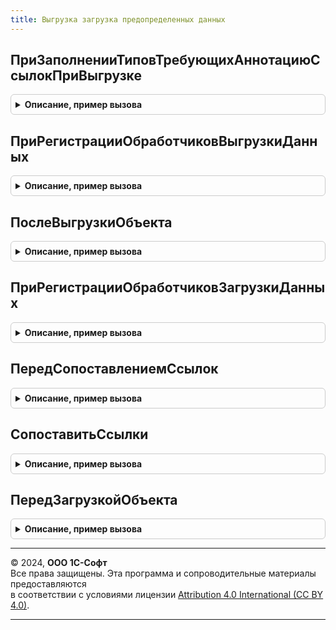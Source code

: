 ```yaml
---
title: Выгрузка загрузка предопределенных данных
---
```



## ПриЗаполненииТиповТребующихАннотациюСсылокПриВыгрузке
<details style="margin: 1em 0; padding: 0.5em; border: 1px solid #ccc; border-radius: 6px;">

<summary style="font-weight: bold; cursor: pointer;">Описание, пример вызова</summary>

```bsl

// Заполняет массив типов, для которых при выгрузке необходимо использовать аннотацию
// ссылок в файлах выгрузки.
//
// Параметры:
//  Типы - Массив Из ОбъектМетаданных - объекты метаданных.
//
Процедура ПриЗаполненииТиповТребующихАннотациюСсылокПриВыгрузке(Типы) Экспорт
```

Пример вызова
```bsl
ВыгрузкаЗагрузкаПредопределенныхДанных.ПриЗаполненииТиповТребующихАннотациюСсылокПриВыгрузке(Типы) 
```
</details>

## ПриРегистрацииОбработчиковВыгрузкиДанных
<details style="margin: 1em 0; padding: 0.5em; border: 1px solid #ccc; border-radius: 6px;">

<summary style="font-weight: bold; cursor: pointer;">Описание, пример вызова</summary>

```bsl

// Вызывается при регистрации произвольных обработчиков выгрузки данных.
// В данной процедуре требуется дополнить эту таблицу значений информацией
// о регистрируемых произвольных обработчиках выгрузки данных.
//
// Параметры:
//	ТаблицаОбработчиков - ТаблицаЗначений - колонки:
//	 * ОбъектМетаданных - ОбъектМетаданных - при выгрузке данных которого должен вызываться регистрируемый обработчик,
//	 * Обработчик - ОбщийМодуль - общий модуль, в котором реализован произвольный обработчик выгрузки данных.
//	    Набор экспортных процедур, которые должны быть реализованы в обработчике, зависит от установки значений
//	    следующих колонок таблицы значений.
//	 * Версия - Строка - номер версии интерфейса обработчиков выгрузки / загрузки данных, поддерживаемого обработчиком.
//	 * ПередВыгрузкойТипа - Булево - флаг необходимости вызова обработчика перед выгрузкой всех объектов информационной
//	    базы, относящихся к данному объекту метаданных. Если присвоено значение Истина - в общем модуле обработчика
//	    должна быть реализована экспортируемая процедура ПередВыгрузкойТипа(), поддерживающая следующие параметры:
//        Контейнер - ОбработкаОбъект.ВыгрузкаЗагрузкаДанныхМенеджерКонтейнера - менеджер контейнера, используемый
//          в процессе выгрузи данных. Подробнее см. комментарий к программному интерфейсу обработки.
//        Сериализатор - СериализаторXDTO - инициализированный с поддержкой выполнения аннотации ссылок. В случае,
//          если в произвольном обработчике выгрузки требуется выполнять выгрузку дополнительных данных - следует
//          использовать СериализаторXDTO, переданный в процедуру ПередВыгрузкойТипа() в качестве значения параметра
//          Сериализатор, а не полученных с помощью свойства глобального контекста СериализаторXDTO.
//        ОбъектМетаданных - ОбъектМетаданных - перед выгрузкой данных которого был вызван обработчик.
//        Отказ - Булево - если в процедуре ПередВыгрузкойТипа() установить значение данного параметра равным
//          Истина - выгрузка объектов, соответствующих текущему объекту метаданных, выполняться не будет.
//	 * ПередВыгрузкойОбъекта - Булево - флаг необходимости вызова обработчика перед выгрузкой конкретного объекта
//	    информационной базы. Если присвоено значение Истина - в общем модуле обработчика должна быть реализована
//	    экспортируемая процедура ПередВыгрузкойОбъекта(), поддерживающая следующие параметры:
//        Контейнер - ОбработкаОбъект.ВыгрузкаЗагрузкаДанныхМенеджерКонтейнера - менеджер контейнера, используемый
//          в процессе выгрузи данных. Подробнее см. комментарий к программному интерфейсу обработки.
//        МенеджерВыгрузкиОбъекта - ОбработкаОбъект.ВыгрузкаЗагрузкаДанныхМенеджерВыгрузкиДанныхИнформационнойБазы -
//          менеджер выгрузки текущего объекта. Подробнее см. комментарий к программному интерфейсу обработки
//          ВыгрузкаЗагрузкаДанныхМенеджерВыгрузкиДанныхИнформационнойБазы. Параметр передается только при вызове
//          процедур обработчиков, для которых при регистрации указана версия не ниже 1.0.0.1.
//        Сериализатор - СериализаторXDTO - инициализированный с поддержкой выполнения аннотации ссылок. В случае,
//          если в произвольном обработчике выгрузки требуется выполнять выгрузку дополнительных данных - следует
//          использовать СериализаторXDTO, переданный в процедуру ПередВыгрузкойОбъекта() в качестве значения
//          параметра Сериализатор, а не полученных с помощью свойства глобального контекста СериализаторXDTO.
//        Объект - КонстантаМенеджерЗначения, СправочникОбъект, ДокументОбъект, БизнесПроцессОбъект, ЗадачаОбъект,
//          ПланСчетовОбъект, ПланОбменаОбъект, ПланВидовХарактеристикОбъект, ПланВидовРасчетаОбъект,
//          РегистрСведенийНаборЗаписей, РегистрНакопленияНаборЗаписей, РегистрБухгалтерииНаборЗаписей,
//          РегистрРасчетаНаборЗаписей, ПоследовательностьНаборЗаписей, ПерерасчетНаборЗаписей - объект данных
//          информационной базы, перед выгрузкой которого был вызван обработчик. Значение, переданное в процедуру
//          ПередВыгрузкойОбъекта() в качестве значения параметра Объект может быть модифицировано внутри обработчика
//          ПередВыгрузкойОбъекта(), при этом внесенные изменения будут отражены в сериализации объекта в файлах
//          выгрузки, но не будут зафиксированы в информационной базе
//        Артефакты - Массив Из ОбъектXDTO - набор дополнительной информации, логически неразрывно связанной с объектом,
//          но не являющейся его частью (артефакты объекта). Артефакты должны сформированы внутри обработчика
//          ПередВыгрузкойОбъекта() и добавлены в массив, переданный в качестве значения параметра Артефакты.
//          Каждый артефакт должен являться XDTO-объектом, для типа которого в качестве базового типа используется
//          абстрактный XDTO-тип {http://www.1c.ru/1cFresh/Data/Dump/1.0.2.1}Artefact. Допускается использовать
//          XDTO-пакеты, помимо изначально поставляемых в составе подсистемы ВыгрузкаЗагрузкаДанных. В дальнейшем
//          артефакты, сформированные в процедуре ПередВыгрузкойОбъекта(), будут доступны в процедурах
//          обработчиков загрузки данных (см. комментарий к процедуре ПриРегистрацииОбработчиковЗагрузкиДанных().
//        Отказ - Булево - если в процедуре ПередВыгрузкойОбъекта() установить значение данного параметра
//        равным Истина - выгрузка объекта, для которого был вызван обработчик, выполняться не будет.
//	 * ПослеВыгрузкиТипа - Булево - флаг необходимости вызова обработчика после выгрузки всех объектов информационной
//	    базы, относящихся к данному объекту метаданных. Если присвоено значение Истина - в общем модуле обработчика
//	    должна быть реализована экспортируемая процедура ПослеВыгрузкиТипа(), поддерживающая следующие параметры:
//        Контейнер - ОбработкаОбъект.ВыгрузкаЗагрузкаДанныхМенеджерКонтейнера - менеджер контейнера, используемый
//          в процессе выгрузи данных. Подробнее см. комментарий к программному интерфейсу обработки.
//        Сериализатор - СериализаторXDTO - инициализированный с поддержкой выполнения аннотации ссылок. В случае,
//          если в произвольном обработчике выгрузки требуется выполнять выгрузку дополнительных данных - следует
//          использовать СериализаторXDTO, переданный в процедуру ПослеВыгрузкиТипа() в качестве значения параметра
//          Сериализатор, а не полученных с помощью свойства глобального контекста СериализаторXDTO,
//        ОбъектМетаданных - ОбъектМетаданных - после выгрузки данных которого был вызван обработчик.
//
Процедура ПриРегистрацииОбработчиковВыгрузкиДанных(ТаблицаОбработчиков) Экспорт
```

Пример вызова
```bsl
ВыгрузкаЗагрузкаПредопределенныхДанных.ПриРегистрацииОбработчиковВыгрузкиДанных(ТаблицаОбработчиков) 
```
</details>

## ПослеВыгрузкиОбъекта
<details style="margin: 1em 0; padding: 0.5em; border: 1px solid #ccc; border-radius: 6px;">

<summary style="font-weight: bold; cursor: pointer;">Описание, пример вызова</summary>

```bsl

Процедура ПослеВыгрузкиОбъекта(Контейнер, МенеджерВыгрузкиОбъекта, Сериализатор, Объект, Артефакты) Экспорт
```

Пример вызова
```bsl
ВыгрузкаЗагрузкаПредопределенныхДанных.ПослеВыгрузкиОбъекта(Контейнер, МенеджерВыгрузкиОбъекта, Сериализатор, Объект, Артефакты) 
```
</details>

## ПриРегистрацииОбработчиковЗагрузкиДанных
<details style="margin: 1em 0; padding: 0.5em; border: 1px solid #ccc; border-radius: 6px;">

<summary style="font-weight: bold; cursor: pointer;">Описание, пример вызова</summary>

```bsl

// Параметры:
// 	ТаблицаОбработчиков - см. ВыгрузкаЗагрузкаДанныхПереопределяемый.ПриРегистрацииОбработчиковЗагрузкиДанных.ТаблицаОбработчиков
Процедура ПриРегистрацииОбработчиковЗагрузкиДанных(ТаблицаОбработчиков) Экспорт
```

Пример вызова
```bsl
ВыгрузкаЗагрузкаПредопределенныхДанных.ПриРегистрацииОбработчиковЗагрузкиДанных(ТаблицаОбработчиков) 
```
</details>

## ПередСопоставлениемСсылок
<details style="margin: 1em 0; padding: 0.5em; border: 1px solid #ccc; border-radius: 6px;">

<summary style="font-weight: bold; cursor: pointer;">Описание, пример вызова</summary>

```bsl

// Параметры:
// 	Контейнер - ОбработкаОбъект.ВыгрузкаЗагрузкаДанныхМенеджерКонтейнера - менеджер контейнера.
// 	ОбъектМетаданных - ОбъектМетаданных - объект метаданных.
// 	ТаблицаИсходныхСсылок - ТаблицаЗначений - таблица ссылок.
// 	СтандартнаяОбработка - Булево - признак страндартной обработки.
// 	Отказ - Булево - признак отказа от обработки.
Процедура ПередСопоставлениемСсылок(Контейнер, ОбъектМетаданных, ТаблицаИсходныхСсылок, СтандартнаяОбработка, Отказ) Экспорт
```

Пример вызова
```bsl
ВыгрузкаЗагрузкаПредопределенныхДанных.ПередСопоставлениемСсылок(Контейнер, ОбъектМетаданных, ТаблицаИсходныхСсылок, СтандартнаяОбработка, Отказ) 
```
</details>

## СопоставитьСсылки
<details style="margin: 1em 0; padding: 0.5em; border: 1px solid #ccc; border-radius: 6px;">

<summary style="font-weight: bold; cursor: pointer;">Описание, пример вызова</summary>

```bsl

// Параметры:
//	Контейнер - ОбработкаОбъект.ВыгрузкаЗагрузкаДанныхМенеджерКонтейнера - менеджер контейнера, используемый в процессе
//	 загрузки данных. Подробнее см. комментарий к программному интерфейсу обработки.
//	МенеджерСопоставленияСсылок - ОбработкаОбъект.ВыгрузкаЗагрузкаДанныхМенеджерСопоставленияСсылок -
//	ТаблицаИсходныхСсылок - ТаблицаЗначений - содержащая информацию о ссылках, выгруженных из исходной ИБ. Колонки:
//	* ИсходнаяСсылка - ЛюбаяСсылка - ссылка объекта исходной ИБ, которую требуется сопоставить c ссылкой в текущей ИБ,
//		Остальные колонки равным полям естественного ключа объекта.
// Возвращаемое значение:
//	ТаблицаЗначений - колонки:
//	 * ИсходнаяСсылка - ЛюбаяСсылка -  ссылка объекта, выгруженная из исходной ИБ,
//	 * Ссылка - ЛюбаяСсылка - сопоставленная исходной ссылка в текущей ИБ.
Функция СопоставитьСсылки(Контейнер, МенеджерСопоставленияСсылок, ТаблицаИсходныхСсылок) Экспорт
```

Пример вызова
```bsl
Результат = ВыгрузкаЗагрузкаПредопределенныхДанных.СопоставитьСсылки(Контейнер, МенеджерСопоставленияСсылок, ТаблицаИсходныхСсылок) 
```
</details>

## ПередЗагрузкойОбъекта
<details style="margin: 1em 0; padding: 0.5em; border: 1px solid #ccc; border-radius: 6px;">

<summary style="font-weight: bold; cursor: pointer;">Описание, пример вызова</summary>

```bsl

Процедура ПередЗагрузкойОбъекта(Контейнер, Объект, Артефакты, Отказ) Экспорт
```

Пример вызова
```bsl
ВыгрузкаЗагрузкаПредопределенныхДанных.ПередЗагрузкойОбъекта(Контейнер, Объект, Артефакты, Отказ) 
```
</details>

---

© 2024, **ООО 1С-Софт**  
Все права защищены. Эта программа и сопроводительные материалы предоставляются  
в соответствии с условиями лицензии [Attribution 4.0 International (CC BY 4.0)](https://creativecommons.org/licenses/by/4.0/legalcode).

---

